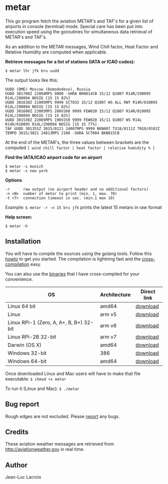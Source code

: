 # metar

This go program fetch the aviation METAR's and TAF's for a given list of airports in console (terminal) mode. Special care has been put into execution speed using the goroutines for simultaneous data retrieval of METAR's and TAF's.

As an addition to the METAR messages, Wind Chill factor, Heat Factor and Relative Humidity are computed when applicable.


**Retrieve messages for a list of stations (IATA or ICAO codes):**

```$ metar lhr jfk bru uudd```

The output looks like this:

```
UUDD (DME) Moscow (Domododevo), Russia
UUDD 301700Z 22004MPS 9000 -SHRA BKN014CB 15/12 Q1007 R14R/290095 R14L/290094 NOSIG [15 15 82%]
UUDD 301630Z 21005MPS 9999 SCT033 15/12 Q1007 WS ALL RWY R14R/010095 R14L/290094 NOSIG [15 15 82%]
UUDD 301600Z 23005MPS 200V260 9999 FEW020 15/12 Q1007 R14R/010095 R14L/290094 NOSIG [15 15 82%]
UUDD 301530Z 22005MPS 190V250 9999 FEW020 15/11 Q1007 WS R14L R14R/010095 R14L/290094 NOSIG [15 15 77%]
TAF UUDD 301355Z 3015/0121 24007MPS 9999 BKN007 TX18/0111Z TN10/0102Z TEMPO 3015/3021 24013MPS 2100 -SHRA SCT004 BKN015CB

```

At the end of the METAR's, the three values between brackets are the computed  ```[ wind chill factor | heat factor | relative humidity % ]```

**Find the IATA/ICAO airport code for an airport**

```
$ metar -s munich
$ metar -s new york
```

**Options**

```
-r      raw output (no airport header and no additional factors)
-n <N>  number of metar to print (min. 1, max. 70)
-t <T>  connection timeout in sec. (min.1 max 10)
```
Example:   ```$ metar -r -n 15 bru jfk``` prints the latest 15 metars in raw format


**Help screen:**

```$ metar -h```

## Installation

You will have to compile the sources using the golang tools. Follow this [howto](https://golang.org/doc/code.html) to get you started. The compilation is lightning fast and the [cross-compilation](http://dave.cheney.net/2015/08/22/cross-compilation-with-go-1-5) easy.

You can also use the [binaries](https://github.com/esperlu/metar/tree/master/binaries) that I have cross-compiled for your convenience.

OS | Architecture | Direct link
------------ | ----------- | -------------
Linux 64 bit| amd64 | [download](https://github.com/esperlu/metar/blob/master/binaries/linux/amd64/metar?raw=true)
Linux | arm v5 | [download](https://github.com/esperlu/metar/blob/master/binaries/linux/arm5/metar?raw=true)
Linux RPi-1 (Zero, A, A+, B, B+) 32-bit| arm v6 | [download](https://github.com/esperlu/metar/blob/master/binaries/linux/arm6/metar?raw=true)
Linux RPi-2B 32-bit | arm v7 | [download](https://github.com/esperlu/metar/blob/master/binaries/linux/arm7/metar?raw=true)
Darwin (OS X) | amd64 | [download](https://github.com/esperlu/metar/blob/master/binaries/darwin/amd64/metar?raw=true)
Windows 32-bit| 386 | [download](https://github.com/esperlu/metar/blob/master/binaries/windows/amd64/metar.exe?raw=true)
Windows 64-bit| amd64 | [download](https://github.com/esperlu/metar/blob/master/binaries/windows/amd64/metar.exe?raw=true)


Once downloaded Linux and Mac users will have to make that file executable: `$ chmod +x metar`

To run it (Linux and Mac): `$ ./metar`

## Bug report
Rough edges are not excluded. Please [report](https://github.com/esperlu/metar/issues) any bugs.

## Credits
These aviation weather messages are retrieved from http://aviationweather.gov in real time.

## Author
Jean-Luc Lacroix
